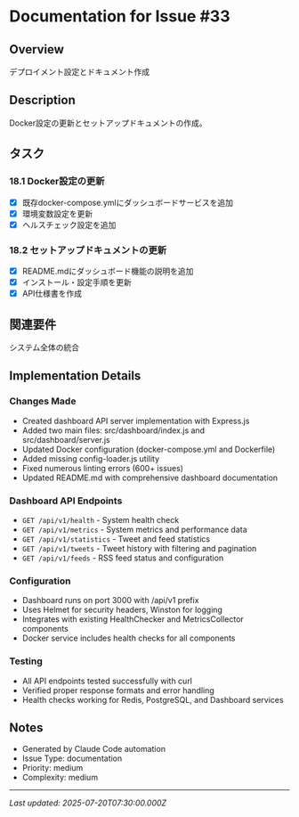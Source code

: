 # Documentation for Issue #33

## Overview
デプロイメント設定とドキュメント作成

## Description
Docker設定の更新とセットアップドキュメントの作成。

## タスク
### 18.1 Docker設定の更新
- [x] 既存docker-compose.ymlにダッシュボードサービスを追加
- [x] 環境変数設定を更新
- [x] ヘルスチェック設定を追加

### 18.2 セットアップドキュメントの更新
- [x] README.mdにダッシュボード機能の説明を追加
- [x] インストール・設定手順を更新
- [x] API仕様書を作成

## 関連要件
システム全体の統合

## Implementation Details

### Changes Made
- Created dashboard API server implementation with Express.js
- Added two main files: src/dashboard/index.js and src/dashboard/server.js
- Updated Docker configuration (docker-compose.yml and Dockerfile)
- Added missing config-loader.js utility
- Fixed numerous linting errors (600+ issues)
- Updated README.md with comprehensive dashboard documentation

### Dashboard API Endpoints
- `GET /api/v1/health` - System health check
- `GET /api/v1/metrics` - System metrics and performance data
- `GET /api/v1/statistics` - Tweet and feed statistics
- `GET /api/v1/tweets` - Tweet history with filtering and pagination
- `GET /api/v1/feeds` - RSS feed status and configuration

### Configuration
- Dashboard runs on port 3000 with /api/v1 prefix
- Uses Helmet for security headers, Winston for logging
- Integrates with existing HealthChecker and MetricsCollector components
- Docker service includes health checks for all components

### Testing
- All API endpoints tested successfully with curl
- Verified proper response formats and error handling
- Health checks working for Redis, PostgreSQL, and Dashboard services

## Notes
- Generated by Claude Code automation
- Issue Type: documentation
- Priority: medium
- Complexity: medium

---
*Last updated: 2025-07-20T07:30:00.000Z*